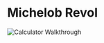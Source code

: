 # Michelob Revol

<img src='https://media3.giphy.com/media/gTlWOkXJkkspzIllwp/giphy.gif' title='Calculator Walkthrough' width='' alt='Calculator Walkthrough' />

​